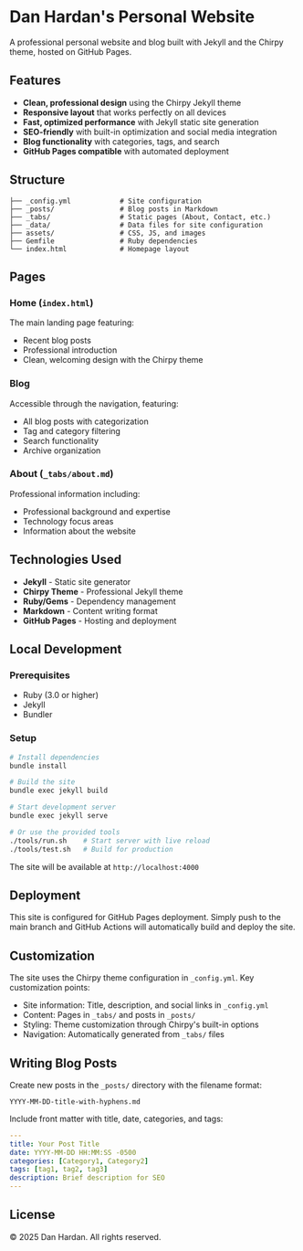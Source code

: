 # Dan Hardan's Personal Website

A professional personal website and blog built with Jekyll and the Chirpy theme, hosted on GitHub Pages.

## Features

- **Clean, professional design** using the Chirpy Jekyll theme
- **Responsive layout** that works perfectly on all devices
- **Fast, optimized performance** with Jekyll static site generation
- **SEO-friendly** with built-in optimization and social media integration
- **Blog functionality** with categories, tags, and search
- **GitHub Pages compatible** with automated deployment

## Structure

```
├── _config.yml            # Site configuration
├── _posts/                # Blog posts in Markdown
├── _tabs/                 # Static pages (About, Contact, etc.)
├── _data/                 # Data files for site configuration
├── assets/                # CSS, JS, and images
├── Gemfile                # Ruby dependencies
└── index.html             # Homepage layout
```

## Pages

### Home (`index.html`)
The main landing page featuring:
- Recent blog posts
- Professional introduction
- Clean, welcoming design with the Chirpy theme

### Blog
Accessible through the navigation, featuring:
- All blog posts with categorization
- Tag and category filtering
- Search functionality
- Archive organization

### About (`_tabs/about.md`)
Professional information including:
- Professional background and expertise
- Technology focus areas
- Information about the website

## Technologies Used

- **Jekyll** - Static site generator
- **Chirpy Theme** - Professional Jekyll theme
- **Ruby/Gems** - Dependency management
- **Markdown** - Content writing format
- **GitHub Pages** - Hosting and deployment

## Local Development

### Prerequisites
- Ruby (3.0 or higher)
- Jekyll
- Bundler

### Setup
```bash
# Install dependencies
bundle install

# Build the site
bundle exec jekyll build

# Start development server
bundle exec jekyll serve

# Or use the provided tools
./tools/run.sh    # Start server with live reload
./tools/test.sh   # Build for production
```

The site will be available at `http://localhost:4000`

## Deployment

This site is configured for GitHub Pages deployment. Simply push to the main branch and GitHub Actions will automatically build and deploy the site.

## Customization

The site uses the Chirpy theme configuration in `_config.yml`. Key customization points:

- Site information: Title, description, and social links in `_config.yml`
- Content: Pages in `_tabs/` and posts in `_posts/`
- Styling: Theme customization through Chirpy's built-in options
- Navigation: Automatically generated from `_tabs/` files

## Writing Blog Posts

Create new posts in the `_posts/` directory with the filename format:
```
YYYY-MM-DD-title-with-hyphens.md
```

Include front matter with title, date, categories, and tags:
```yaml
---
title: Your Post Title
date: YYYY-MM-DD HH:MM:SS -0500
categories: [Category1, Category2]
tags: [tag1, tag2, tag3]
description: Brief description for SEO
---
```

## License

© 2025 Dan Hardan. All rights reserved.
